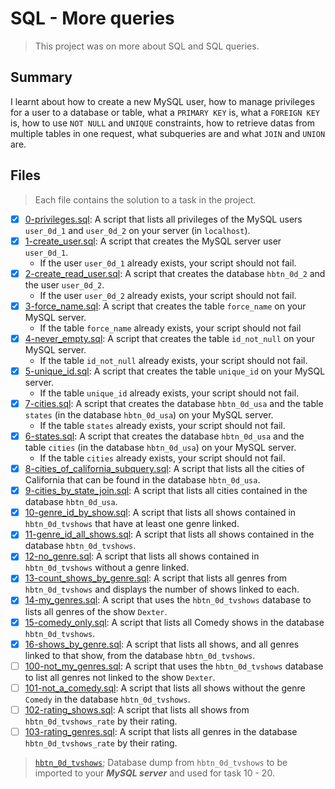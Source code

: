# SQL - More queries

> This project was on more about SQL and SQL queries.

## Summary

I learnt about how to create a new MySQL user, how to manage privileges for a user to a database or table, what a `PRIMARY KEY` is, what a `FOREIGN KEY` is, how to use `NOT NULL` and `UNIQUE` constraints, how to retrieve datas from multiple tables in one request, what subqueries are and what `JOIN` and `UNION` are.

## Files

> Each file contains the solution to a task in the project.

- [x] [0-privileges.sql](https://github.com/Ebube-Ochemba/alx-higher_level_programming/blob/master/0x0E-SQL_more_queries/0-privileges.sql): A script that lists all privileges of the MySQL users `user_0d_1` and `user_0d_2` on your server (in `localhost`).
- [x] [1-create_user.sql](https://github.com/Ebube-Ochemba/alx-higher_level_programming/blob/master/0x0E-SQL_more_queries/1-create_user.sql): A script that creates the MySQL server user `user_0d_1`.
	- If the user `user_0d_1` already exists, your script should not fail.
- [x] [2-create_read_user.sql](https://github.com/Ebube-Ochemba/alx-higher_level_programming/blob/master/0x0E-SQL_more_queries/2-create_read_user.sql): A script that creates the database `hbtn_0d_2` and the user `user_0d_2`.
	- If the user `user_0d_2` already exists, your script should not fail.
- [x] [3-force_name.sql](https://github.com/Ebube-Ochemba/alx-higher_level_programming/blob/master/0x0E-SQL_more_queries/3-force_name.sql): A script that creates the table `force_name` on your MySQL server.
	- If the table `force_name` already exists, your script should not fail
- [x] [4-never_empty.sql](https://github.com/Ebube-Ochemba/alx-higher_level_programming/blob/master/0x0E-SQL_more_queries/4-never_empty.sql): A script that creates the table `id_not_null` on your MySQL server.
	- If the table `id_not_null` already exists, your script should not fail.
- [x] [5-unique_id.sql](https://github.com/Ebube-Ochemba/alx-higher_level_programming/blob/master/0x0E-SQL_more_queries/6-states.sql): A script that creates the table `unique_id` on your MySQL server.
	- If the table `unique_id` already exists, your script should not fail.
- [x] [7-cities.sql](https://github.com/Ebube-Ochemba/alx-higher_level_programming/blob/master/0x0E-SQL_more_queries/7-cities.sql): A  script that creates the database `hbtn_0d_usa` and the table `states` (in the database `hbtn_0d_usa`) on your MySQL server.
	- If the table `states` already exists, your script should not fail.
- [x] [6-states.sql](https://github.com/Ebube-Ochemba/alx-higher_level_programming/blob/master/0x0E-SQL_more_queries/6-states.sql): A script that creates the database `hbtn_0d_usa` and the table `cities` (in the database `hbtn_0d_usa`) on your MySQL server.
	- If the table `cities` already exists, your script should not fail.
- [x] [8-cities_of_california_subquery.sql](https://github.com/Ebube-Ochemba/alx-higher_level_programming/blob/master/0x0E-SQL_more_queries/8-cities_of_california_subquery.sql): A script that lists all the cities of California that can be found in the database `hbtn_0d_usa`.
- [x] [9-cities_by_state_join.sql](https://github.com/Ebube-Ochemba/alx-higher_level_programming/blob/master/0x0E-SQL_more_queries/9-cities_by_state_join.sql): A script that lists all cities contained in the database `hbtn_0d_usa`.
- [x] [10-genre_id_by_show.sql](https://github.com/Ebube-Ochemba/alx-higher_level_programming/blob/master/0x0E-SQL_more_queries/10-genre_id_by_show.sql): A script that lists all shows contained in `hbtn_0d_tvshows` that have at least one genre linked.
- [x] [11-genre_id_all_shows.sql](https://github.com/Ebube-Ochemba/alx-higher_level_programming/blob/master/0x0E-SQL_more_queries/11-genre_id_all_shows.sql): A script that lists all shows contained in the database `hbtn_0d_tvshows`.
- [x] [12-no_genre.sql](https://github.com/Ebube-Ochemba/alx-higher_level_programming/blob/master/0x0E-SQL_more_queries/12-no_genre.sql): A script that lists all shows contained in `hbtn_0d_tvshows` without a genre linked.
- [x] [13-count_shows_by_genre.sql](https://github.com/Ebube-Ochemba/alx-higher_level_programming/blob/master/0x0E-SQL_more_queries/13-count_shows_by_genre.sql): A script that lists all genres from `hbtn_0d_tvshows` and displays the number of shows linked to each.
- [x] [14-my_genres.sql](https://github.com/Ebube-Ochemba/alx-higher_level_programming/blob/master/0x0E-SQL_more_queries/14-my_genres.sql): A script that uses the `hbtn_0d_tvshows` database to lists all genres of the show `Dexter`.
- [x] [15-comedy_only.sql](https://github.com/Ebube-Ochemba/alx-higher_level_programming/blob/master/0x0E-SQL_more_queries/15-comedy_only.sql): A script that lists all Comedy shows in the database `hbtn_0d_tvshows`.
- [x] [16-shows_by_genre.sql](https://github.com/Ebube-Ochemba/alx-higher_level_programming/blob/master/0x0E-SQL_more_queries/16-shows_by_genre.sql): A script that lists all shows, and all genres linked to that show, from the database `hbtn_0d_tvshows`.
- [ ] [100-not_my_genres.sql](https://github.com/Ebube-Ochemba/alx-higher_level_programming/blob/master/0x0E-SQL_more_queries/100-not_my_genres.sql): A script that uses the `hbtn_0d_tvshows` database to list all genres not linked to the show `Dexter`.
- [ ] [101-not_a_comedy.sql](https://github.com/Ebube-Ochemba/alx-higher_level_programming/blob/master/0x0E-SQL_more_queries/101-not_a_comedy.sql): A script that lists all shows without the genre `Comedy` in the database `hbtn_0d_tvshows`.
- [ ] [102-rating_shows.sql](https://github.com/Ebube-Ochemba/alx-higher_level_programming/blob/master/0x0E-SQL_more_queries/102-rating_shows.sql): A script that lists all shows from `hbtn_0d_tvshows_rate` by their rating.
- [ ] [103-rating_genres.sql](https://github.com/Ebube-Ochemba/alx-higher_level_programming/blob/master/0x0E-SQL_more_queries/103-rating_genres.sql): A script that lists all genres in the database `hbtn_0d_tvshows_rate` by their rating.

> [`hbtn_0d_tvshows`](https://github.com/Ebube-Ochemba/alx-higher_level_programming/blob/master/0x0E-SQL_more_queries/hbtn_0d_tvshows.sql); Database dump from `hbtn_0d_tvshows` to be imported to your __*MySQL server*__ and used for task 10 - 20.
